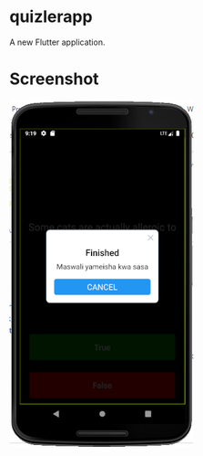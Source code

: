 # quizlerapp

A new Flutter application.

# Screenshot
![Quizler](https://github.com/NehemiahLimo/quizler/blob/master/images/quizler.PNG)
